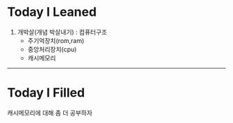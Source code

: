 Today I Leaned
=======

1. 개박살(개념 박살내기) : 컴퓨터구조
   - 주기억장치(rom,ram)
   - 중앙처리장치(cpu)
   - 캐시메모리
  
  
  
  ******************
  
  
Today I Filled
=======

캐시메모리에 대해 좀 더 공부하자
